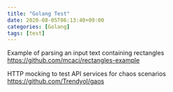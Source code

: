 ```yaml
---
title: "Golang Test"
date: 2020-08-05T06:13:40+09:00
categories: [Golang]
tags: [test]
---
```


Example of parsing an input text containing rectangles
 https://github.com/mcaci/rectangles-example

HTTP mocking to test API services for chaos scenarios
 https://github.com/Trendyol/gaos